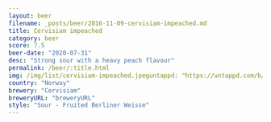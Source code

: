 ```yaml
---
layout: beer
filename: _posts/beer/2016-11-09-cervisiam-impeached.md
title: Cervisiam impeached
category: beer
score: 7.5
beer-date: "2020-07-31"
desc: "Strong sour with a heavy peach flavour"
permalink: /beer/:title.html
img: /img/list/cervisiam-impeached.jpeguntappd: "https://untappd.com/b/cervisiam-impeached/3641026"
country: "Norway"
brewery: "Cervisiam"
breweryURL: "breweryURL"
style: "Sour - Fruited Berliner Weisse"
---
```

